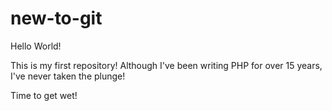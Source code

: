 # new-to-git
Hello World! 

This is my first repository!  Although I've been writing PHP for over 15 years, I've never taken the plunge!

Time to get wet!
